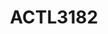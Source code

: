 ---
title: "ACTL3182"
excerpt: "Additional resources for the the course ACTL3182 developed during my teaching. [[Link]](https://github.com/BrownianNotion/ACTL3182_21T3)"
collection: portfolio
---